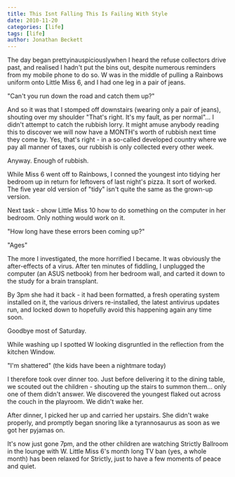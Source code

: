 ```yaml
---
title: This Isnt Falling This Is Failing With Style
date: 2010-11-20
categories: [life]
tags: [life]
author: Jonathan Beckett
---
```


The day began prettyinauspiciouslywhen I heard the refuse collectors drive past, and realised I hadn't put the bins out, despite numerous reminders from my mobile phone to do so. W was in the middle of pulling a Rainbows uniform onto Little Miss 6, and I had one leg in a pair of jeans.

"Can't you run down the road and catch them up?"

And so it was that I stomped off downstairs (wearing only a pair of jeans), shouting over my shoulder "That's right. It's my fault, as per normal"... I didn't attempt to catch the rubbish lorry. It might amuse anybody reading this to discover we will now have a MONTH's worth of rubbish next time they come by. Yes, that's right - in a so-called developed country where we pay all manner of taxes, our rubbish is only collected every other week.

Anyway. Enough of rubbish.

While Miss 6 went off to Rainbows, I conned the youngest into tidying her bedroom up in return for leftovers of last night's pizza. It sort of worked. The five year old version of "tidy" isn't quite the same as the grown-up version.

Next task - show Little Miss 10 how to do something on the computer in her bedroom. Only nothing would work on it.

"How long have these errors been coming up?"

"Ages"

The more I investigated, the more horrified I became. It was obviously the after-effects of a virus. After ten minutes of fiddling, I unplugged the computer (an ASUS netbook) from her bedroom wall, and carted it down to the study for a brain transplant.

By 3pm she had it back - it had been formatted, a fresh operating system installed on it, the various drivers re-installed, the latest antivirus updates run, and locked down to hopefully avoid this happening again any time soon.

Goodbye most of Saturday.

While washing up I spotted W looking disgruntled in the reflection from the kitchen Window.

"I'm shattered" (the kids have been a nightmare today)

I therefore took over dinner too. Just before delivering it to the dining table, we scouted out the children - shouting up the stairs to summon them... only one of them didn't answer. We discovered the youngest flaked out across the couch in the playroom. We didn't wake her.

After dinner, I picked her up and carried her upstairs. She didn't wake properly, and promptly began snoring like a tyrannosaurus as soon as we got her pyjamas on.

It's now just gone 7pm, and the other children are watching Strictly Ballroom in the lounge with W. Little Miss 6's month long TV ban (yes, a whole month) has been relaxed for Strictly, just to have a few moments of peace and quiet.